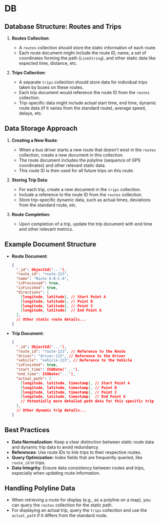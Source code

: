 # DB

## Database Structure: Routes and Trips

1. **Routes Collection**:
   - A `routes` collection should store the static information of each route.
   - Each route document might include the route ID, name, a set of coordinates forming the path (`LineString`), and other static data like expected time, distance, etc.

2. **Trips Collection**:
   - A separate `trips` collection should store data for individual trips taken by buses on these routes.
   - Each trip document would reference the route ID from the `routes` collection.
   - Trip-specific data might include actual start time, end time, dynamic route data (if it varies from the standard route), average speed, delays, etc.

## Data Storage Approach

1. **Creating a New Route**:
   - When a bus driver starts a new route that doesn't exist in the `routes` collection, create a new document in this collection.
   - The route document includes the polyline (sequence of GPS coordinates) and other relevant static data.
   - This route ID is then used for all future trips on this route.

2. **Storing Trip Data**:
   - For each trip, create a new document in the `trips` collection.
   - Include a reference to the route ID from the `routes` collection.
   - Store trip-specific dynamic data, such as actual times, deviations from the standard route, etc.

3. **Route Completion**:
   - Upon completion of a trip, update the trip document with end time and other relevant metrics.

## Example Document Structure

- **Route Document**:

  ```json
  {
    "_id": ObjectId("..."),
    "route_id": "route-123",
    "name": "Route A-B-C-A",
    "isProcessed": true,
    "isFinished": true,
    "directions": [
      [longitude, latitude], // Start Point A
      [longitude, latitude], // Point B
      [longitude, latitude], // Point C
      [longitude, latitude]  // End Point A
    ],
    // Other static route details...
  }
  ```

- **Trip Document**:

  ```json
  {
    "_id": ObjectId("..."),
    "route_id": "route-123", // Reference to the Route
    "driver": "driver-123", // Reference to the Driver
    "vehicle": "vehicle-123", // Reference to the Vehicle
    "isFinished": true,
    "start_time": ISODate("..."),
    "end_time": ISODate("..."),
    "actual_path": [
      [longitude, latitude, timestamp], // Start Point A
      [longitude, latitude, timestamp], // Point B
      [longitude, latitude, timestamp], // Point C
      [longitude, latitude, timestamp]  // End Point A
      // Potentially more detailed path data for this specific trip
    ],
    // Other dynamic trip details...
  }
  ```

## Best Practices

- **Data Normalization**: Keep a clear distinction between static route data and dynamic trip data to avoid redundancy.
- **References**: Use route IDs to link trips to their respective routes.
- **Query Optimization**: Index fields that are frequently queried, like `route_id` in trips.
- **Data Integrity**: Ensure data consistency between routes and trips, especially when updating route information.

## Handling Polyline Data

- When retrieving a route for display (e.g., as a polyline on a map), you can query the `routes` collection for the static path.
- For displaying an actual trip, query the `trips` collection and use the `actual_path` if it differs from the standard route.
